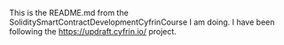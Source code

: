 This is the README.md from the SoliditySmartContractDevelopmentCyfrinCourse I am doing. I have been following the https://updraft.cyfrin.io/ project.
